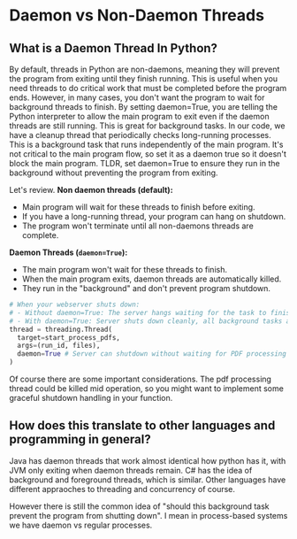 # Daemon vs Non-Daemon Threads 

## What is a Daemon Thread In Python?
By default, threads in Python are non-daemons, meaning they will prevent the program from exiting until they finish running. This is useful when you need threads to do critical work that must be completed before the program ends. However, in many cases, you don't want the program to wait for background threads to finish. By setting daemon=True, you are telling the Python interpreter to allow the main program to exit even if the daemon threads are still running. This is great for background tasks. In our code, we have a cleanup thread that periodically checks long-running processes. This is a background task that runs independently of the main program. It's not critical to the main program flow, so set it as a daemon true so it doesn't block the main program. TLDR, set daemon=True to ensure they run in the background without preventing the program from exiting.

Let's review. **Non daemon threads (default):**
- Main program will wait for these threads to finish before exiting.
- If you have a long-running thread, your program can hang on shutdown.
- The program won't terminate until all non-daemons threads are complete.

**Daemon Threads (`daemon=True`):**
- The main program won't wait for these threads to finish.
- When the main program exits, daemon threads are automatically killed.
- They run in the "background" and don't prevent program shutdown.


```python
# When your webserver shuts down:
# - Without daemon=True: The server hangs waiting for the task to finish before shutting down.
# - With daemon=True: Server shuts down cleanly, all background tasks are destroyed.
thread = threading.Thread(
  target=start_process_pdfs,
  args=(run_id, files),
  daemon=True # Server can shutdown without waiting for PDF processing to be done.
)
```
Of course there are some important considerations. The pdf processing thread could be killed mid operation, so you might want to implement some graceful shutdown handling in your function.


## How does this translate to other languages and programming in general?
Java has daemon threads that work almost identical how python has it, with JVM only exiting when daemon threads remain. C# has the idea of background and foreground threads, which is similar. Other languages have different appraoches to threading and concurrency of course.

However there is still the common idea of "should this background task prevent the program from shutting down". I mean in process-based systems we have daemon vs regular processes. 
